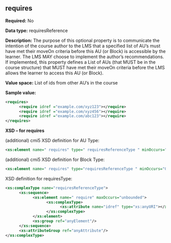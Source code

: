 ## requires

**Required:** No

**Data type:** requiresReference

**Description:** The purpose of this optional property is to communicate the intention of the course author to the LMS that a specified list of AU’s must have met their moveOn criteria before this AU (or Block) is accessible by the learner.  The LMS MAY choose to implement the author’s recommendations.  If implemented, this property defines a List of AUs (that MUST be in the course structure) that MUST have met their moveOn criteria before the LMS allows the learner to access this AU (or Block). 

**Value space:** List of ids from other AU’s in the course

**Sample value:**

```xml
<requires>
      <require idref ="example.com/xyz123"></require>
      <require idref ="example.com/xyz456"></require>
      <require idref ="example.com/abc123"></require>
</requires>
```

**XSD – for requires**

(additional) cmi5 XSD definition for AU Type:
```xml
<xs:element name=" requires" type=" requiresReferenceType " minOccurs="0"/>
```

(additional) cmi5 XSD definition for Block Type:
```xml
<xs:element name=" requires" type="requiresReferenceType " minOccurs="0"/>
```

XSD definition for requiresType:

```xml
<xs:complexType name="requiresReferenceType">
      <xs:sequence>
            <xs:element name=" require" maxOccurs="unbounded">
                  <xs:complexType>
                        <xs:attribute name="idref" type="xs:anyURI"></xs:attribute>
                  </xs:complexType>
            </xs:element>
            <xs:group ref="anyElement"/>
      </xs:sequence>
      <xs:attributeGroup ref="anyAttribute"/>
</xs:complexType>
```
